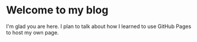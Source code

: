 # Welcome to my blog

I'm glad you are here. I plan to talk about how I learned to use GitHub Pages to host my own page.

